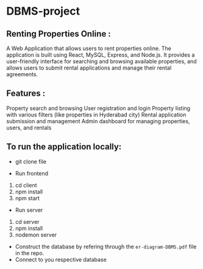 # DBMS-project
## Renting Properties Online :
A Web Application that allows users to rent properties online. The application is built using React, MySQL, Express, and Node.js. 
It provides a user-friendly interface for searching and browsing available properties, and allows users to submit rental applications 
and manage their rental agreements.

## Features : 
Property search and browsing
User registration and login
Property listing with  various filters (like properties in Hyderabad city) 
Rental application submission and management 
Admin dashboard for managing properties, users, and rentals

## To run the application locally: 
- git clone file

- Run frontend
1. cd client 
2. npm install 
3. npm start

- Run server
1. cd server
2. npm install 
3. nodemon server

- Construct the database by refering through the `er-diagram-DBMS.pdf` file in the repo.
- Connect to you respective database
